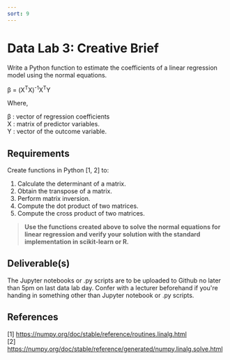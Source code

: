 ```yaml
---
sort: 9
---
```


# Data Lab 3: Creative Brief

Write a Python function to estimate the coefficients of a linear regression model using the normal equations.

&beta; = (X<sup>T</sup>X)<sup>-1</sup>X<sup>T</sup>Y

Where,

&beta; : vector of regression coefficients <br>
X : matrix of predictor variables. <br>
Y : vector of the outcome variable. <br>


## Requirements

Create functions in Python [1, 2] to:

1. Calculate the determinant of a matrix.
2. Obtain the transpose of a matrix.
3. Perform matrix inversion.
4. Compute the dot product of two matrices.
5. Compute the cross product of two matrices.


> **Use the functions created above to solve the normal equations for linear regression and verify your solution with the standard implementation in scikit-learn or R.**

## Deliverable(s)

The Jupyter notebooks or .py scripts are to be uploaded to Github no later than 5pm on last data lab day. Confer with a lecturer beforehand if you're handing in something other than Jupyter notebook or .py scripts.

## References
<a id="1">[1]</a>
<https://numpy.org/doc/stable/reference/routines.linalg.html>
<br>
<a id="2">[2]</a>
<https://numpy.org/doc/stable/reference/generated/numpy.linalg.solve.html>
<br>
